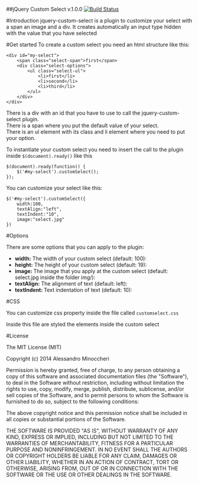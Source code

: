 ##jQuery Custom Select v.1.0.0
[![Build Status](https://api.travis-ci.org/AlessandroMinoccheri/jquery-custom-select.png)](https://travis-ci.org/AlessandroMinoccheri/jquery-custom-select)

#Introduction
jquery-custom-select is a plugin to customize your select with a span an image and a div.
It creates automatically an input type hidden with the value that you have selected

#Get started
To create a custom select you need an html structure like this:

```
<div id="my-select">
    <span class="select-span">first</span>
    <div class="select-options">
        <ul class="select-ul">
            <li>first</li>
            <li>second</li>
            <li>third</li>
        </ul>
    </div>
</div>
```
There is a div with an id that you have to use to call the jquery-custom-select plugin.<br>
There is a span where you put the default value of your select.<br>
There is an ul element with its class and li element where you need to put your option.

To instantiate your custom select you need to insert the call to the plugin inside ```$(document).ready()``` like this
```
$(document).ready(function() {
    $('#my-select').customSelect();    
});   
```

You can customize your select like this:
```
$('#my-select').customSelect({
    width:100,
    textAlign:"left",
	textIndent:"10",
	image:"select.jpg"
}) 
```
#Options

There are some options that you can apply to the plugin:<br>
- <b>width:</b> The width of your custom select (default: 100):<br>
- <b>height:</b> The height of your custom select (default: 19):<br>
- <b>image: </b> The image that you apply at the custom select (default: select.jpg inside the folder img/):<br>
- <b>textAlign:</b> The alignment of text (default: left):<br>
- <b>textIndent: </b> Text indentation of text (default: 10):<br>

#CSS

You can customize css property inside the file called ``` customselect.css ```

Inside this file are styled the elements inside the custom select


#License

The MIT License (MIT)

Copyright (c) 2014 Alessandro Minoccheri

Permission is hereby granted, free of charge, to any person obtaining a copy of this software and associated documentation files (the "Software"), to deal in the Software without restriction, including without limitation the rights to use, copy, modify, merge, publish, distribute, sublicense, and/or sell copies of the Software, and to permit persons to whom the Software is furnished to do so, subject to the following conditions:

The above copyright notice and this permission notice shall be included in all copies or substantial portions of the Software.

THE SOFTWARE IS PROVIDED "AS IS", WITHOUT WARRANTY OF ANY KIND, EXPRESS OR IMPLIED, INCLUDING BUT NOT LIMITED TO THE WARRANTIES OF MERCHANTABILITY, FITNESS FOR A PARTICULAR PURPOSE AND NONINFRINGEMENT. IN NO EVENT SHALL THE AUTHORS OR COPYRIGHT HOLDERS BE LIABLE FOR ANY CLAIM, DAMAGES OR OTHER LIABILITY, WHETHER IN AN ACTION OF CONTRACT, TORT OR OTHERWISE, ARISING FROM, OUT OF OR IN CONNECTION WITH THE SOFTWARE OR THE USE OR OTHER DEALINGS IN THE SOFTWARE.

